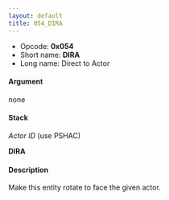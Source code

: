 ```yaml
---
layout: default
title: 054_DIRA
---
```


-   Opcode: **0x054**
-   Short name: **DIRA**
-   Long name: Direct to Actor

#### Argument

none

#### Stack

  
*Actor ID* (use PSHAC)

**DIRA**

#### Description

Make this entity rotate to face the given actor.
